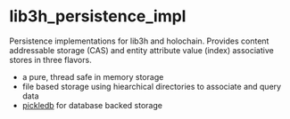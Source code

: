 # lib3h_persistence_impl

Persistence implementations for lib3h and holochain. Provides content addressable storage (CAS) and entity attribute value (index) associative stores in three flavors.

 - a pure, thread safe in memory storage
 - file based storage using hiearchical directories to associate and query data
 - [pickledb](https://github.com/seladb/pickledb-rs) for database backed storage

